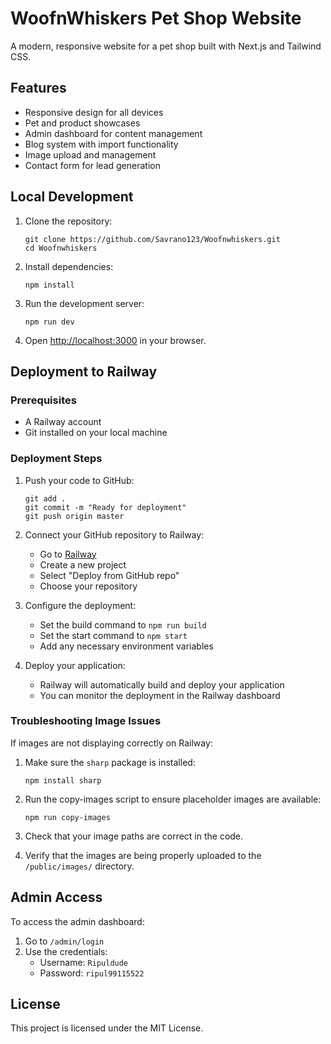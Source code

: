 # WoofnWhiskers Pet Shop Website

A modern, responsive website for a pet shop built with Next.js and Tailwind CSS.

## Features

- Responsive design for all devices
- Pet and product showcases
- Admin dashboard for content management
- Blog system with import functionality
- Image upload and management
- Contact form for lead generation

## Local Development

1. Clone the repository:
   ```
   git clone https://github.com/Savrano123/Woofnwhiskers.git
   cd Woofnwhiskers
   ```

2. Install dependencies:
   ```
   npm install
   ```

3. Run the development server:
   ```
   npm run dev
   ```

4. Open [http://localhost:3000](http://localhost:3000) in your browser.

## Deployment to Railway

### Prerequisites

- A Railway account
- Git installed on your local machine

### Deployment Steps

1. Push your code to GitHub:
   ```
   git add .
   git commit -m "Ready for deployment"
   git push origin master
   ```

2. Connect your GitHub repository to Railway:
   - Go to [Railway](https://railway.app/)
   - Create a new project
   - Select "Deploy from GitHub repo"
   - Choose your repository

3. Configure the deployment:
   - Set the build command to `npm run build`
   - Set the start command to `npm start`
   - Add any necessary environment variables

4. Deploy your application:
   - Railway will automatically build and deploy your application
   - You can monitor the deployment in the Railway dashboard

### Troubleshooting Image Issues

If images are not displaying correctly on Railway:

1. Make sure the `sharp` package is installed:
   ```
   npm install sharp
   ```

2. Run the copy-images script to ensure placeholder images are available:
   ```
   npm run copy-images
   ```

3. Check that your image paths are correct in the code.

4. Verify that the images are being properly uploaded to the `/public/images/` directory.

## Admin Access

To access the admin dashboard:

1. Go to `/admin/login`
2. Use the credentials:
   - Username: `Ripuldude`
   - Password: `ripul99115522`

## License

This project is licensed under the MIT License.
